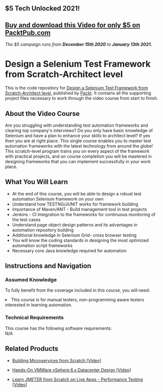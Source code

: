 ## $5 Tech Unlocked 2021!
[Buy and download this Video for only $5 on PacktPub.com](https://www.packtpub.com/product/design-a-selenium-test-framework-from-scratch-architect-level-video/9781789131048)
-----
*The $5 campaign         runs from __December 15th 2020__ to __January 13th 2021.__*

# Design a Selenium Test Framework from Scratch-Architect level	
This is the code repository for [Design a Selenium Test Framework from Scratch-Architect level](https://www.packtpub.com/application-development/design-selenium-test-framework-scratch-architect-level-video), published by [Packt](https://www.packtpub.com/?utm_source=github). It contains all the supporting project files necessary to work through the video course from start to finish.
## About the Video Course
Are you struggling with understanding test automation frameworks and clearing top company's interviews? Do you only have basic knowledge of Selenium and have a plan to enhance your skills to architect level? If yes then you are at right place. This single course enables you to master test automation frameworks with the latest technology from around the globe! This scratch-level program trains you on every aspect of the framework with practical projects, and on course completion you will be mastered in designing frameworks that you can implement successfully in your work place.

<H2>What You Will Learn</H2>
<DIV class=book-info-will-learn-text>
<UL>
<LI>At the end of this course, you will be able to design a robust test automation Selenium framework on your own</LI>
<LI>Understand how TESTNG/JUNIT works for framework building</LI>
<LI>Importance of Maven/ANT - Build management tool in test projects</LI>
<LI>Jenkins - CI Integration to the frameworks for continuous monitoring of the test cases</LI>
<LI>Understand page object design patterns and its advantages in automation repository building</LI>
<LI>Additional knowledge in Selenium Grid- cross browser testing</LI>
<LI>You will know the coding standards in designing the most optimized automation script frameworks</LI>
<LI>Necessary core Java knowledge required for automation</LI>
</UL></DIV>

## Instructions and Navigation
### Assumed Knowledge
To fully benefit from the coverage included in this course, you will need:<br/>
<DIV class=book-info-will-learn-text>
<LI> This course is for manual testers, non-programming aware testers interested in learning automation.</LI> 
<DIV>

### Technical Requirements
This course has the following software requirements:<br/>
N/A

## Related Products
* [Building Microservices from Scratch [Video] ](https://www.packtpub.com/application-development/building-microservices-scratch-video)

* [Hands-On VMWare vSphere 6.x Datacenter Design [Video]](https://www.packtpub.com/virtualization-and-cloud/hands-vmware-vsphere-6x-datacenter-design-video)

* [Learn JMETER from Scratch on Live Apps - Performance Testing [Video]](https://www.packtpub.com/application-development/learn-jmeter-scratch-live-apps-performance-testing-video)
